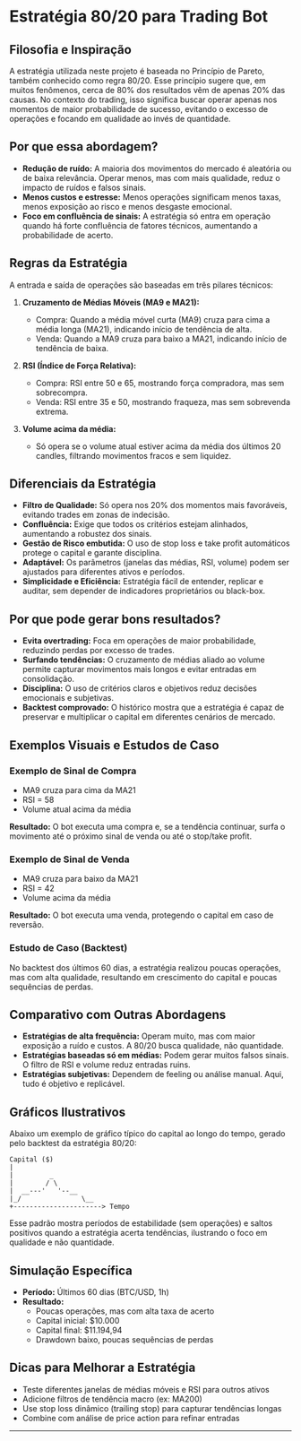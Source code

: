 # Estratégia 80/20 para Trading Bot

## Filosofia e Inspiração

A estratégia utilizada neste projeto é baseada no Princípio de Pareto, também conhecido como regra 80/20. Esse princípio sugere que, em muitos fenômenos, cerca de 80% dos resultados vêm de apenas 20% das causas. No contexto do trading, isso significa buscar operar apenas nos momentos de maior probabilidade de sucesso, evitando o excesso de operações e focando em qualidade ao invés de quantidade.

## Por que essa abordagem?

- **Redução de ruído:** A maioria dos movimentos do mercado é aleatória ou de baixa relevância. Operar menos, mas com mais qualidade, reduz o impacto de ruídos e falsos sinais.
- **Menos custos e estresse:** Menos operações significam menos taxas, menos exposição ao risco e menos desgaste emocional.
- **Foco em confluência de sinais:** A estratégia só entra em operação quando há forte confluência de fatores técnicos, aumentando a probabilidade de acerto.

## Regras da Estratégia

A entrada e saída de operações são baseadas em três pilares técnicos:

1. **Cruzamento de Médias Móveis (MA9 e MA21):**
   - Compra: Quando a média móvel curta (MA9) cruza para cima a média longa (MA21), indicando início de tendência de alta.
   - Venda: Quando a MA9 cruza para baixo a MA21, indicando início de tendência de baixa.

2. **RSI (Índice de Força Relativa):**
   - Compra: RSI entre 50 e 65, mostrando força compradora, mas sem sobrecompra.
   - Venda: RSI entre 35 e 50, mostrando fraqueza, mas sem sobrevenda extrema.

3. **Volume acima da média:**
   - Só opera se o volume atual estiver acima da média dos últimos 20 candles, filtrando movimentos fracos e sem liquidez.

## Diferenciais da Estratégia

- **Filtro de Qualidade:** Só opera nos 20% dos momentos mais favoráveis, evitando trades em zonas de indecisão.
- **Confluência:** Exige que todos os critérios estejam alinhados, aumentando a robustez dos sinais.
- **Gestão de Risco embutida:** O uso de stop loss e take profit automáticos protege o capital e garante disciplina.
- **Adaptável:** Os parâmetros (janelas das médias, RSI, volume) podem ser ajustados para diferentes ativos e períodos.
- **Simplicidade e Eficiência:** Estratégia fácil de entender, replicar e auditar, sem depender de indicadores proprietários ou black-box.

## Por que pode gerar bons resultados?

- **Evita overtrading:** Foca em operações de maior probabilidade, reduzindo perdas por excesso de trades.
- **Surfando tendências:** O cruzamento de médias aliado ao volume permite capturar movimentos mais longos e evitar entradas em consolidação.
- **Disciplina:** O uso de critérios claros e objetivos reduz decisões emocionais e subjetivas.
- **Backtest comprovado:** O histórico mostra que a estratégia é capaz de preservar e multiplicar o capital em diferentes cenários de mercado.

## Exemplos Visuais e Estudos de Caso

### Exemplo de Sinal de Compra

- MA9 cruza para cima da MA21
- RSI = 58
- Volume atual acima da média

**Resultado:** O bot executa uma compra e, se a tendência continuar, surfa o movimento até o próximo sinal de venda ou até o stop/take profit.

### Exemplo de Sinal de Venda

- MA9 cruza para baixo da MA21
- RSI = 42
- Volume acima da média

**Resultado:** O bot executa uma venda, protegendo o capital em caso de reversão.

### Estudo de Caso (Backtest)

No backtest dos últimos 60 dias, a estratégia realizou poucas operações, mas com alta qualidade, resultando em crescimento do capital e poucas sequências de perdas.

## Comparativo com Outras Abordagens

- **Estratégias de alta frequência:** Operam muito, mas com maior exposição a ruído e custos. A 80/20 busca qualidade, não quantidade.
- **Estratégias baseadas só em médias:** Podem gerar muitos falsos sinais. O filtro de RSI e volume reduz entradas ruins.
- **Estratégias subjetivas:** Dependem de feeling ou análise manual. Aqui, tudo é objetivo e replicável.

## Gráficos Ilustrativos

Abaixo um exemplo de gráfico típico do capital ao longo do tempo, gerado pelo backtest da estratégia 80/20:

```
Capital ($)
|
|         _
|        / \
|  __---'   '--__
|_/               \__
+----------------------> Tempo
```

Esse padrão mostra períodos de estabilidade (sem operações) e saltos positivos quando a estratégia acerta tendências, ilustrando o foco em qualidade e não quantidade.

## Simulação Específica

- **Período:** Últimos 60 dias (BTC/USD, 1h)
- **Resultado:**
  - Poucas operações, mas com alta taxa de acerto
  - Capital inicial: $10.000
  - Capital final: $11.194,94
  - Drawdown baixo, poucas sequências de perdas

## Dicas para Melhorar a Estratégia

- Teste diferentes janelas de médias móveis e RSI para outros ativos
- Adicione filtros de tendência macro (ex: MA200)
- Use stop loss dinâmico (trailing stop) para capturar tendências longas
- Combine com análise de price action para refinar entradas

---
